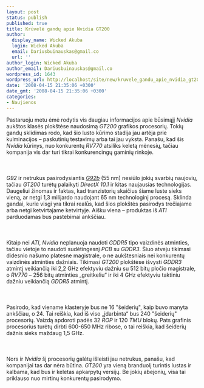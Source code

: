 ```yaml
---
layout: post
status: publish
published: true
title: Krūvelė gandų apie Nvidia GT200
author:
  display_name: Wicked Akuba
  login: Wicked Akuba
  email: Dariusbuinauskas@gmail.co
  url: ''
author_login: Wicked Akuba
author_email: Dariusbuinauskas@gmail.co
wordpress_id: 1643
wordpress_url: http://localhost/site/new/kruvele_gandu_apie_nvidia_gt200/
date: '2008-04-15 21:35:06 +0300'
date_gmt: '2008-04-15 21:35:06 +0300'
categories:
- Naujienos
---
```

<p>Pastaruoju metu ėmė rodytis vis daugiau informacijos apie būsimąjį <i>Nvidia</i> aukštos klasės plokštėse naudosimą <i>GT200</i> grafikos procesorių. Tokių gandų sklidimas rodo, kad šio lusto kūrimo stadija jau artėja prie kulminacijos – paskutinių testavimų arba tai jau vyksta. Panašu, kad šis <i>Nvidia</i> kūrinys, nuo konkurentų <i>RV770</i> atsiliks keletą mėnesių, tačiau kompanija vis dar turi tikrai konkurencingų gaminių rinkoje.<br />
<br><br />
<br><i>G92</i> ir netrukus pasirodysiantis <a class="ns" href="http://www.technews.lt/index.php?id=Kas&amp;Id=1462 "><i>G92b</i></a> (55 nm) nesiūlo jokių svarbių naujovių, tačiau <i>GT200</i> turėtų palaikyti <i>DirectX 10.1</i> ir kitas naujausias technologijas. Daugeliui žinomas ir faktas, kad tranzistorių skaičius šiame luste sieks vieną, ar netgi 1,3 milijardo naudojant 65 nm technologinį procesą. Sklinda gandai, kurie visgi yra tikrai realūs, kad šios plokštės pasirodys trečiajame arba netgi ketvirtajame ketvirtyje. Aišku viena – produktas iš <i>ATI</i> parduodamas bus pastebimai ankščiau.<br />
<br><br />
<br>Kitaip nei <i>ATI</i>, <i>Nvidia</i> neplanuoja naudoti <i>GDDR5</i> tipo vaizdinės atminties, tačiau vietoje to naudoti sudėtingesnį <i>PCB</i> su <i>GDDR3</i>. Šiuo atveju tikimasi didesnio našumo platesne magistrale, o ne aukštesniais nei konkurentų vaizdinės atminties dažniais. Tikimasi <i>GT200</i> plokštėse išvysti <i>GDDR3</i> atmintį veikiančią iki 2,2 GHz efektyviu dažniu su 512 bitų pločio magistrale, o <i>RV770</i> – 256 bitų atminties „greitkeliu“ ir iki 4 GHz efektyviu taktiniu dažniu  veikiančią <i>GDDR5</i> atmintį.<br />
<br><br />
<br>Pasirodo, kad viename klasteryje bus ne 16 &quot;šeiderių&quot;, kaip buvo manyta ankščiau, o 24. Tai reiškia, kad iš viso „įdarbinta“ bus 240 &quot;šeiderių&quot; procesorių. Vaizdą apdoroti padės 32 <i>ROP</i> ir 120 <i>TMU</i> blokų. Pats grafinis procesorius turėtų dirbti 600-650 MHz ribose, o tai reiškia, kad šeiderių dažnis sieks maždaug 1,5 GHz.<br />
<br><br />
<br>Nors ir <i>Nvidia</i> šį procesorių galėtų išleisti jau netrukus, panašu, kad kompanijai tas dar nėra būtina. <i>GT200</i> yra vieną branduolį turintis lustas ir kalbama, kad bus ir keletas apkarpytų versijų. Be jokių abejonių, visa tai priklauso nuo mirtinų konkurentų pasirodymo.<br />
<br></p>
